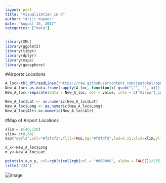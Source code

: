 ```yaml
---
layout: post
title: "Visualization in R"
author: "Arjit Kapoor"
date: "August 15, 2017"
categories: ["data"]
---
```

```r
library(XML)
library(ggplot2)
library(tidyr)
library(dplyr)
library(maps)
library(geosphere)
```

#Airports Locations



```r
A_loc<-tbl_df(readLines("https://raw.githubusercontent.com/jpatokal/openflights/master/data/airports.dat"))
New_A_loc<-as.data.frame(sapply(A_loc, function(x) gsub("\"", "", x)))
New_A_loc<-separate(data = New_A_loc, col = value, into = c("Airport_id", "Name","City","Country","IATA","ICAO","Lat","Long","Alt","Timezone","DST","TZ","Type","Source"), sep = ",")

New_A_loc$Lat <- as.numeric(New_A_loc$Lat)
New_A_loc$Long <- as.numeric(New_A_loc$Long)
New_A_loc$Alt<-as.numeric(New_A_loc$Alt)
```

#Map of Airport Locations


```r
xlim = c(40,120)
ylim= c(0,60)
map("world",col="#f2f2f2",fill=TRUE,bg="#fdfdfd",lwd=0.25,xlim=xlim,ylim=ylim)

n_x<-New_A_loc$Long
n_y<-New_A_loc$Lat

points(n_x,n_y, col=rgb(t(col2rgb(col = "#000000", alpha = FALSE))/255, alpha = 0.5), pch=16,cex=0.5)
title("JJJ")
```

  ![image](arjitkp.github.com/arjitkp.github.io/_posts/MD_DV_files/figure-html/unnamed-chunk-2-1.png)<!-- -->
